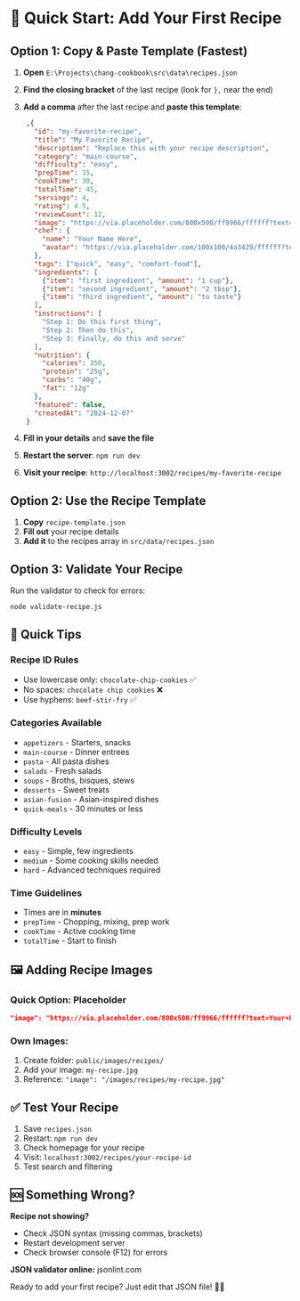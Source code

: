 # 🚀 Quick Start: Add Your First Recipe

## Option 1: Copy & Paste Template (Fastest)

1. **Open** `E:\Projects\chang-cookbook\src\data\recipes.json`

2. **Find the closing bracket** of the last recipe (look for `},` near the end)

3. **Add a comma** after the last recipe and **paste this template**:

```json
    ,{
      "id": "my-favorite-recipe",
      "title": "My Favorite Recipe",
      "description": "Replace this with your recipe description",
      "category": "main-course",
      "difficulty": "easy", 
      "prepTime": 15,
      "cookTime": 30,
      "totalTime": 45,
      "servings": 4,
      "rating": 4.5,
      "reviewCount": 12,
      "image": "https://via.placeholder.com/800x500/ff9966/ffffff?text=My+Recipe",
      "chef": {
        "name": "Your Name Here",
        "avatar": "https://via.placeholder.com/100x100/4a3429/ffffff?text=You"
      },
      "tags": ["quick", "easy", "comfort-food"],
      "ingredients": [
        {"item": "first ingredient", "amount": "1 cup"},
        {"item": "second ingredient", "amount": "2 tbsp"},
        {"item": "third ingredient", "amount": "to taste"}
      ],
      "instructions": [
        "Step 1: Do this first thing",
        "Step 2: Then do this",
        "Step 3: Finally, do this and serve"
      ],
      "nutrition": {
        "calories": 350,
        "protein": "25g", 
        "carbs": "40g",
        "fat": "12g"
      },
      "featured": false,
      "createdAt": "2024-12-07"
    }
```

4. **Fill in your details** and **save the file**

5. **Restart the server**: `npm run dev`

6. **Visit your recipe**: `http://localhost:3002/recipes/my-favorite-recipe`

## Option 2: Use the Recipe Template

1. **Copy** `recipe-template.json` 
2. **Fill out** your recipe details
3. **Add it** to the recipes array in `src/data/recipes.json`

## Option 3: Validate Your Recipe

Run the validator to check for errors:
```bash
node validate-recipe.js
```

## 🎯 **Quick Tips**

### Recipe ID Rules
- Use lowercase only: `chocolate-chip-cookies` ✅
- No spaces: `chocolate chip cookies` ❌
- Use hyphens: `beef-stir-fry` ✅

### Categories Available
- `appetizers` - Starters, snacks
- `main-course` - Dinner entrees  
- `pasta` - All pasta dishes
- `salads` - Fresh salads
- `soups` - Broths, bisques, stews
- `desserts` - Sweet treats
- `asian-fusion` - Asian-inspired dishes
- `quick-meals` - 30 minutes or less

### Difficulty Levels
- `easy` - Simple, few ingredients
- `medium` - Some cooking skills needed
- `hard` - Advanced techniques required

### Time Guidelines
- Times are in **minutes**
- `prepTime` - Chopping, mixing, prep work
- `cookTime` - Active cooking time
- `totalTime` - Start to finish

## 🖼️ **Adding Recipe Images**

### Quick Option: Placeholder
```json
"image": "https://via.placeholder.com/800x500/ff9966/ffffff?text=Your+Recipe+Name"
```

### Own Images:
1. Create folder: `public/images/recipes/`
2. Add your image: `my-recipe.jpg`
3. Reference: `"image": "/images/recipes/my-recipe.jpg"`

## ✅ **Test Your Recipe**

1. Save `recipes.json`
2. Restart: `npm run dev` 
3. Check homepage for your recipe
4. Visit: `localhost:3002/recipes/your-recipe-id`
5. Test search and filtering

## 🆘 **Something Wrong?**

**Recipe not showing?**
- Check JSON syntax (missing commas, brackets)
- Restart development server
- Check browser console (F12) for errors

**JSON validator online:** jsonlint.com

Ready to add your first recipe? Just edit that JSON file! 🍳✨